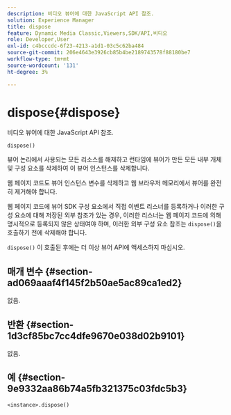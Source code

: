 ```yaml
---
description: 비디오 뷰어에 대한 JavaScript API 참조.
solution: Experience Manager
title: dispose
feature: Dynamic Media Classic,Viewers,SDK/API,비디오
role: Developer,User
exl-id: c4bcccdc-6f23-4213-a1d1-03c5c62ba484
source-git-commit: 206e4643e3926cb85b4be2189743578f88180be7
workflow-type: tm+mt
source-wordcount: '131'
ht-degree: 3%

---
```


# dispose{#dispose}

비디오 뷰어에 대한 JavaScript API 참조.

`dispose()`

뷰어 논리에서 사용되는 모든 리소스를 해제하고 런타임에 뷰어가 만든 모든 내부 개체 및 구성 요소를 삭제하여 이 뷰어 인스턴스를 삭제합니다.

웹 페이지 코드도 뷰어 인스턴스 변수를 삭제하고 웹 브라우저 메모리에서 뷰어를 완전히 제거해야 합니다.

웹 페이지 코드에 뷰어 SDK 구성 요소에서 직접 이벤트 리스너를 등록하거나 이러한 구성 요소에 대해 저장된 외부 참조가 있는 경우, 이러한 리스너는 웹 페이지 코드에 의해 명시적으로 등록되지 않은 상태여야 하며, 이러한 외부 구성 요소 참조는 `dispose()`을 호출하기 전에 삭제해야 합니다.

`dispose()` 이 호출된 후에는 더 이상 뷰어 API에 액세스하지 마십시오.

## 매개 변수 {#section-ad069aaaf4f145f2b50ae5ac89ca1ed2}

없음.

## 반환 {#section-1d3cf85bc7cc4dfe9670e038d02b9101}

없음.

## 예 {#section-9e9332aa86b74a5fb321375c03fdc5b3}

```
<instance>.dispose()
```
